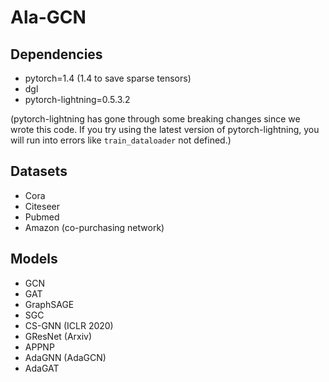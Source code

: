 # Ala-GCN

## Dependencies

- pytorch=1.4 (1.4 to save sparse tensors)
- dgl
- pytorch-lightning=0.5.3.2

(pytorch-lightning has gone through some breaking changes since we wrote this code. If you try using the latest version of pytorch-lightning, you will run into errors like `train_dataloader` not defined.) 


## Datasets

- Cora
- Citeseer
- Pubmed
- Amazon (co-purchasing network) 


## Models

- GCN
- GAT
- GraphSAGE
- SGC
- CS-GNN (ICLR 2020)
- GResNet (Arxiv)
- APPNP
- AdaGNN (AdaGCN)
- AdaGAT

